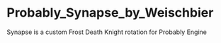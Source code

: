 Probably_Synapse_by_Weischbier
==============================

Synapse is a custom Frost Death Knight rotation for Probably Engine
